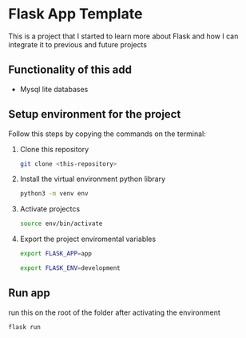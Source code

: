# Flask App Template

This is a project that I started to learn more about Flask and how I can integrate it to previous and future projects

## Functionality of this add
- Mysql lite databases

## Setup environment for the project
Follow this steps by copying the commands on the terminal:
1. Clone this repository
    ```bash
    git clone <this-repository>
    ```
2. Install the virtual environment python library
    ```bash
    python3 -m venv env
    ```
3. Activate projectcs
    ```bash
    source env/bin/activate
    ```
4. Export the project enviromental variables
    ```bash
    export FLASK_APP=app
    ```
    ```bash
    export FLASK_ENV=development
    ```

## Run app
run this on the root of the folder after activating the environment
```bash
flask run
```